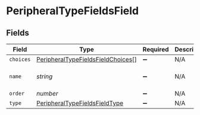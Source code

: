# PeripheralTypeFieldsField


## Fields

| Field                                                                                         | Type                                                                                          | Required                                                                                      | Description                                                                                   | Example                                                                                       |
| --------------------------------------------------------------------------------------------- | --------------------------------------------------------------------------------------------- | --------------------------------------------------------------------------------------------- | --------------------------------------------------------------------------------------------- | --------------------------------------------------------------------------------------------- |
| `choices`                                                                                     | [PeripheralTypeFieldsFieldChoices](../../models/shared/peripheraltypefieldsfieldchoices.md)[] | :heavy_minus_sign:                                                                            | N/A                                                                                           |                                                                                               |
| `name`                                                                                        | *string*                                                                                      | :heavy_minus_sign:                                                                            | N/A                                                                                           | Peripheral Field Name                                                                         |
| `order`                                                                                       | *number*                                                                                      | :heavy_minus_sign:                                                                            | N/A                                                                                           | 1                                                                                             |
| `type`                                                                                        | [PeripheralTypeFieldsFieldType](../../models/shared/peripheraltypefieldsfieldtype.md)         | :heavy_minus_sign:                                                                            | N/A                                                                                           |                                                                                               |